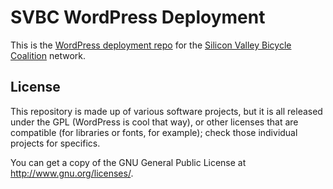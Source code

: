 # SVBC WordPress Deployment
This is the [WordPress deployment repo](https://github.com/svbc/svbc.xyz) for the [Silicon Valley Bicycle Coalition](http://bikesiliconvalley.org) network.

## License

This repository is made up of various software projects, but it is all released under the GPL (WordPress is cool that way), or other licenses that are compatible (for libraries or fonts, for example); check those individual projects for specifics.

You can get a copy of the GNU General Public License at http://www.gnu.org/licenses/.


